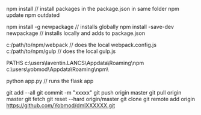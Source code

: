 npm install // install packages in the package.json in same folder
npm update
npm outdated

npm install -g newpackage  // installs globally
npm install -save-dev newpackage  // installs locally and adds to package.json


c:/path/to/npm/webpack  //  does the local webpack.config.js
c:/path/to/npm/gulp //  does the local gulp.js

PATHS
c:\users\laventin.LANCS\Appdata\Roaming\npm\
c:\users\yobmod\Appdata\Roaming\npm\


python app.py   // runs the flask app

git add --all
git commit -m "xxxxx"
git push origin master
git pull origin master
git fetch
git reset --hard origin/master
git clone
git remote add origin https://github.com/Yobmod/dmlXXXXXX.git
